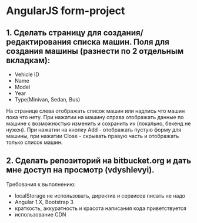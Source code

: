 # AngularJS form-project
## 1. Сделать страницу для создания/редактирования списка машин. Поля для создания машины (разнести по 2 отдельным вкладкам): 
- Vehicle ID
- Name
- Model
- Year
- Type(Minivan, Sedan, Bus)

На странице слева отображать список машин или надпись что машин пока что нету. При нажатии на машину справа отображать данные по машине с возможностью изменить и сохранить их (локально, бекенд не нужен). При нажатии на кнопку Add - отображать пустую форму для машины, при нажатии Close - скрывать правую часть и отображать только список машин. 

## 2. Сделать репозиторий на bitbucket.org и дать мне доступ на просмотр (vdyshlevyi).

Требования к выполнению:
- localStorage не использовать, директив и сервисов писать не надо
- Angular 1.X, Bootstrap 3
- краткость, аккуратность и красота написания кода приветствуется
- использование CDN
